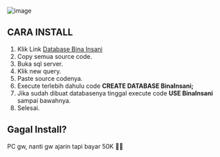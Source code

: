 ![image](https://user-images.githubusercontent.com/67460437/146961075-dd997cf2-6b31-4494-a071-54bb42156af0.png)

## CARA INSTALL
1. Klik Link <a href="https://raw.githubusercontent.com/mchevro/BIU-Library_private/main/SEMESTER%201/SISTEM%20MANAJEMEN%20BASIS%20DATA/Pertemuan%2013/BinaInsani.sql?token=AQCV2VL7YHGYD4MGRUAABYLBYH3TG">Database Bina Insani</a>
2. Copy semua source code.
3. Buka sql server.
4. Klik new query.
5. Paste source codenya.
6. Execute terlebih dahulu code **CREATE DATABASE BinaInsani;**
7. Jika sudah dibuat databasenya tinggal execute code **USE BinaInsani** sampai bawahnya.
8. Selesai.


## Gagal Install?
PC gw, nanti gw ajarin tapi bayar 50K 🤪🤙
